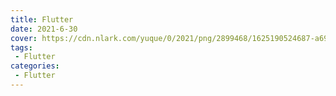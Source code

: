 ```yaml
---
title: Flutter
date: 2021-6-30
cover: https://cdn.nlark.com/yuque/0/2021/png/2899468/1625190524687-a6913d41-74b8-4bb4-88dd-93a285393117.png
tags:
 - Flutter
categories:
 - Flutter
---
```

<template>
    <div>
        <img src="https://cdn.nlark.com/yuque/0/2021/png/2899468/1625190524687-a6913d41-74b8-4bb4-88dd-93a285393117.png" referrerpolicy="no-referrer">
        <img src="https://cdn.nlark.com/yuque/0/2021/png/2899468/1625190572040-2107dd10-efa9-431d-a290-3d0cec327b1e.png" referrerpolicy="no-referrer">
    </div>
     <el-card shadow="always">
     <p>资源下载地址:</p>
          <div>
           <div><el-link :underline="false" href="https://element.eleme.io" target="_blank">Flutter从入门到进阶 实战携程网App</el-link></div>
           <div><el-link :underline="false" type="primary">链接: https://pan.baidu.com/s/1i1LZ5nZ68YfNs5LmURJbSQ  密码: 7ah3</el-link></div>
          </div>
     </el-card>
      <my-money></my-money>
</template>
